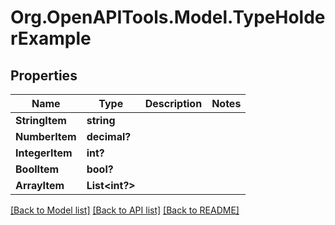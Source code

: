 # Org.OpenAPITools.Model.TypeHolderExample
## Properties

Name | Type | Description | Notes
------------ | ------------- | ------------- | -------------
**StringItem** | **string** |  | 
**NumberItem** | **decimal?** |  | 
**IntegerItem** | **int?** |  | 
**BoolItem** | **bool?** |  | 
**ArrayItem** | **List&lt;int?&gt;** |  | 

[[Back to Model list]](../README.md#documentation-for-models) [[Back to API list]](../README.md#documentation-for-api-endpoints) [[Back to README]](../README.md)

